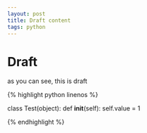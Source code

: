 ```yaml
---
layout: post
title: Draft content
tags: python
---
```


# Draft #

as you can see, this is draft

{% highlight python linenos %}

class Test(object):
	def __init__(self):
		self.value = 1

{% endhighlight %}

